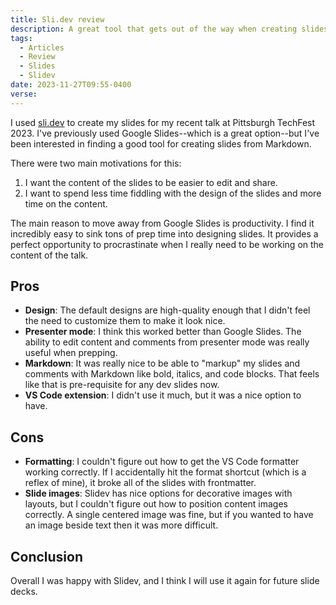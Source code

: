 ```yaml
---
title: Sli.dev review
description: A great tool that gets out of the way when creating slides
tags:
  - Articles
  - Review
  - Slides
  - Slidev
date: 2023-11-27T09:55-0400
verse:
---
```


I used [sli.dev](https://sli.dev/) to create my slides for my recent talk at
Pittsburgh TechFest 2023. I've previously used Google Slides--which is a great
option--but I've been interested in finding a good tool for creating slides from
Markdown.

There were two main motivations for this:

1. I want the content of the slides to be easier to edit and share.
2. I want to spend less time fiddling with the design of the slides and more
   time on the content.

The main reason to move away from Google Slides is productivity. I find it
incredibly easy to sink tons of prep time into designing slides. It provides a
perfect opportunity to procrastinate when I really need to be working on the
content of the talk.

## Pros

- **Design**: The default designs are high-quality enough that I didn't feel the
  need to customize them to make it look nice.
- **Presenter mode**: I think this worked better than Google Slides. The ability
  to edit content and comments from presenter mode was really useful when
  prepping.
- **Markdown**: It was really nice to be able to "markup" my slides and comments
  with Markdown like bold, italics, and code blocks. That feels like that is
  pre-requisite for any dev slides now.
- **VS Code extension**: I didn't use it much, but it was a nice option to have.

## Cons

- **Formatting**: I couldn't figure out how to get the VS Code formatter working
  correctly. If I accidentally hit the format shortcut (which is a reflex of
  mine), it broke all of the slides with frontmatter.
- **Slide images**: Slidev has nice options for decorative images with layouts,
  but I couldn't figure out how to position content images correctly. A single
  centered image was fine, but if you wanted to have an image beside text then
  it was more difficult.

## Conclusion

Overall I was happy with Slidev, and I think I will use it again for future
slide decks.
